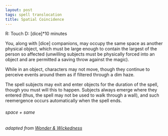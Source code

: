 ```yaml
---
layout: post
tags: spell translocation
title: Spatial Coincidence
---
```

R: Touch		D: [dice]*10 minutes

You, along with [dice] companions, may occupy the same space as another physical object, which must be large enough to contain the largest of the person so affected (unwilling subjects must be physically forced into an object and are permitted a saving throw against the magic). 

While in an object, characters may not move, though they continue to perceive events around them as if filtered through a dim haze. 

The spell subjects may exit and enter objects for the duration of the spell, though you must will this to happen. Subjects always emerge where they entered (thus, the spell may not be used to walk through a wall), and such reemergence occurs automatically when the spell ends.

###### space + same
###### adapted from [Wonder & Wickedness](https://www.drivethrurpg.com/product/145647/Wonder--Wickedness)
